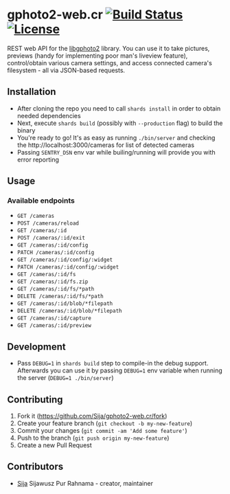 # gphoto2-web.cr [![Build Status](https://travis-ci.com/Sija/gphoto2-web.cr.svg?branch=master)](https://travis-ci.com/Sija/gphoto2-web.cr) [![License](https://img.shields.io/github/license/Sija/gphoto2-web.cr.svg)](https://github.com/Sija/gphoto2-web.cr/blob/master/LICENSE)

REST web API for the [libgphoto2](http://www.gphoto.org/) library. You can use it to take pictures, previews (handy for implementing poor man's liveview feature), control/obtain various camera settings, and access connected camera's filesystem - all via JSON-based requests.

## Installation

- After cloning the repo you need to call `shards install` in order to obtain needed dependencies
- Next, execute `shards build` (possibly with `--production` flag) to build the binary
- You're ready to go! It's as easy as running `./bin/server` and checking the http://localhost:3000/cameras for list of detected cameras
- Passing `SENTRY_DSN` env var while builing/running will provide you with error reporting

## Usage

### Available endpoints

- `GET /cameras`
- `POST /cameras/reload`
- `GET /cameras/:id`
- `POST /cameras/:id/exit`
- `GET /cameras/:id/config`
- `PATCH /cameras/:id/config`
- `GET /cameras/:id/config/:widget`
- `PATCH /cameras/:id/config/:widget`
- `GET /cameras/:id/fs`
- `GET /cameras/:id/fs.zip`
- `GET /cameras/:id/fs/*path`
- `DELETE /cameras/:id/fs/*path`
- `GET /cameras/:id/blob/*filepath`
- `DELETE /cameras/:id/blob/*filepath`
- `GET /cameras/:id/capture`
- `GET /cameras/:id/preview`

## Development

- Pass `DEBUG=1` in `shards build` step to compile-in the debug support. Afterwards you can use it by passing `DEBUG=1` env variable when running the server (`DEBUG=1 ./bin/server`)

## Contributing

1. Fork it (<https://github.com/Sija/gphoto2-web.cr/fork>)
2. Create your feature branch (`git checkout -b my-new-feature`)
3. Commit your changes (`git commit -am 'Add some feature'`)
4. Push to the branch (`git push origin my-new-feature`)
5. Create a new Pull Request

## Contributors

- [Sija](https://github.com/Sija) Sijawusz Pur Rahnama - creator, maintainer
